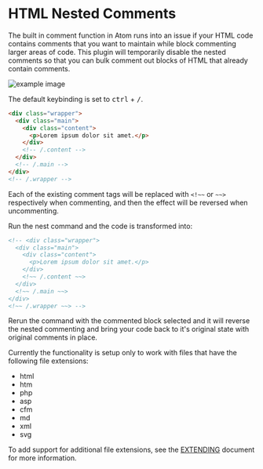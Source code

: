 # HTML Nested Comments

The built in comment function in Atom runs into an issue if your HTML code contains comments that you want to maintain while block commenting larger areas of code. This plugin will temporarily disable the nested comments so that you can bulk comment out blocks of HTML that already contain comments.

![example image](http://cdn.philsinatra.com/libraries/atom/html-nested-comments/atom-nested-comments.gif)

The default keybinding is set to <kbd>ctrl</kbd> + <kbd>/</kbd>.

```html
<div class="wrapper">
  <div class="main">
    <div class="content">
      <p>Lorem ipsum dolor sit amet.</p>
    </div>
    <!-- /.content -->
  </div>
  <!-- /.main -->
</div>
<!-- /.wrapper -->
```

Each of the existing comment tags will be replaced with `<!~~` or `~~>` respectively when commenting, and then the effect will be reversed when uncommenting.

Run the nest command and the code is transformed into:

```html
<!-- <div class="wrapper">
  <div class="main">
    <div class="content">
      <p>Lorem ipsum dolor sit amet.</p>
    </div>
    <!~~ /.content ~~>
  </div>
  <!~~ /.main ~~>
</div>
<!~~ /.wrapper ~~> -->
```

Rerun the command with the commented block selected and it will reverse the nested commenting and bring your code back to it's original state with original comments in place.

Currently the functionality is setup only to work with files that have the following file extensions:

- html
- htm
- php
- asp
- cfm
- md
- xml
- svg

To add support for additional file extensions, see the [EXTENDING](doc/EXTENDING.md) document for more information.

